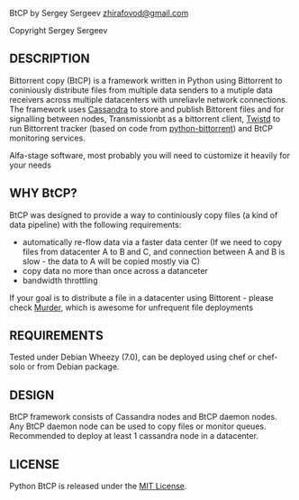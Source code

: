 BtCP by Sergey Sergeev <zhirafovod@gmail.com>

Copyright Sergey Sergeev

DESCRIPTION
-----------

Bittorrent copy (BtCP) is a framework written in Python using Bittorrent to coniniously distribute files from multiple data senders to a mutiple data receivers across multiple datacenters with unreliavle network connections. The framework uses [Cassandra](http://cassandra.apache.org/) to store and publish Bittorent files and for signalling between nodes, Transmissionbt as a bittorrent client, [Twistd](http://twistedmatrix.com/trac/) to run Bittorrent tracker (based on code from [python-bittorrent](https://github.com/JosephSalisbury/python-bittorrent)) and BtCP monitoring services. 

Alfa-stage software, most probably you will need to customize it heavily for your needs

WHY BtCP?
-----------

BtCP was designed to provide a way to continiously copy files (a kind of data pipeline) with the following requirements:
 * automatically re-flow data via a faster data center (If we need to copy files from datacenter A to B and C, and connection between A and B is slow - the data to A will be copied mostly via C)
 * copy data no more than once across a datanceter 
 * bandwidth throttling

If your goal is to distribute a file in a datacenter using Bittorent - please check [Murder](https://github.com/lg/murder), which is awesome for unfrequent file deployments

REQUIREMENTS
-----------

Tested under Debian Wheezy (7.0), can be deployed using chef or chef-solo or from Debian package.

DESIGN
-----------

BtCP framework consists of Cassandra nodes and BtCP daemon nodes. Any BtCP daemon node can be used to copy files or monitor queues. Recommended to deploy at least 1 cassandra node in a datacenter. 

LICENSE
-----------
Python BtCP is released under the [MIT License](http://www.opensource.org/licenses/MIT).
